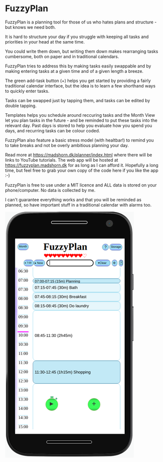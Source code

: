 # FuzzyPlan
FuzzyPlan is a planning tool for those of us who hates plans and structure - but knows we need both.

It is hard to structure your day if you struggle with keeping all tasks and priorities in your head at the same time.

You could write them down, but writing them down makes rearranging tasks cumbersome, both on paper and in traditional calendars.

FuzzyPlan tries to address this by making tasks easily swappable and by making entering tasks at a given time and of a given length a breeze.

The green add-task button (+) helps you get started by providing a fairly traditional calendar interface, but the idea is to learn a few shorthand ways to quickly enter tasks.

Tasks can be swapped just by tapping them, and tasks can be edited by double tapping.

Templates helps you schedule around reccuring tasks and the Month View let you plan tasks in the future - and be reminded to put these tasks into the relevant day. Past days is stored to help you evaluate how you spend you days, and recurring tasks can be colour coded.

FuzzyPlan also feature a basic stress model (with healtbar!) to remind you to take breaks and not be overly ambitious planning your day.

Read more at https://madshorn.dk/planner/index.html where there will be links to YouTube tutorials. The web app will be hosted at https://fuzzyplan.madshorn.dk for as long as I can afford it. Hopefully a long time, but feel free to grab your own copy of the code here if you like the app :-)

FuzzyPlan is free to use under a MIT licence and ALL data is stored on your phone/computer. No data is collected by me. 

I can't guarantee everything works and that you will be reminded as planned, so have important stuff in a traditional calendar with alarms too.

![FuzzyPlanExample.png](https://github.com/HappyDustbunny/FuzzyPlan/blob/b069f6edd6226dc5c3c34745f20b8c671efab892/favicons/FuzzyPlanExample.png)
